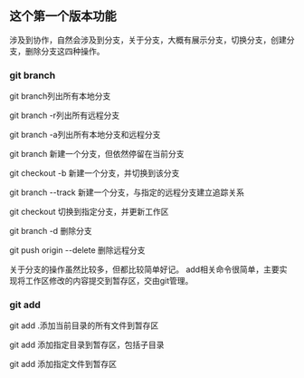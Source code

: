 ## 这个第一个版本功能

涉及到协作，自然会涉及到分支，关于分支，大概有展示分支，切换分支，创建分支，删除分支这四种操作。

### git branch
git branch列出所有本地分支

git branch -r列出所有远程分支

git branch -a列出所有本地分支和远程分支

git branch 新建一个分支，但依然停留在当前分支

git checkout -b 新建一个分支，并切换到该分支

git branch --track 新建一个分支，与指定的远程分支建立追踪关系

git checkout 切换到指定分支，并更新工作区

git branch -d 删除分支

git push origin --delete 删除远程分支

关于分支的操作虽然比较多，但都比较简单好记。
add相关命令很简单，主要实现将工作区修改的内容提交到暂存区，交由git管理。

### git add

git add .添加当前目录的所有文件到暂存区

git add 添加指定目录到暂存区，包括子目录

git add 添加指定文件到暂存区
